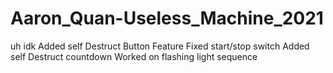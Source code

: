 # Aaron_Quan-Useless_Machine_2021
uh idk
Added self Destruct Button Feature
Fixed start/stop switch
Added self Destruct countdown
Worked on flashing light sequence

